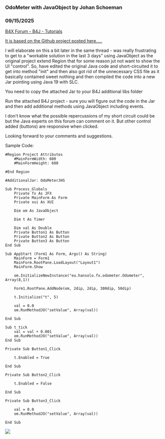 ### OdoMeter with JavaObject by Johan Schoeman
### 09/15/2025
[B4X Forum - B4J - Tutorials](https://www.b4x.com/android/forum/threads/168650/)

[It is based on the Github project posted here.....](https://github.com/HanSolo/odometer)  
  
I will elaborate on this a bit later in the same thread - was really frustrating to get to a "workable solution in the last 3 days" using JavaObject as the original project extend Region that for some reason jut not want to show the UI "control". So, have edited the original Java code and short-circuited it to get into method "init" and then also got rid of the unnecessary CSS file as it basically contained sweet nothing and then compiled the code into a new Jar pointing using Java 19 with SLC.  
  
You need to copy the attached Jar to your B4J additional libs folder  
  
Run the attached B4J project - sure you will figure out the code in the Jar and then add additional methods using JavaObject including events.  
  
I don't know what the possible repercussions of my short circuit could be but the Java experts on this forum can comment on it. But other control added (buttons) are responsive when clicked.  
  
Looking forward to your comments and suggestions.  
  
Sample Code:  

```B4X
#Region Project Attributes  
    #MainFormWidth: 600  
    #MainFormHeight: 600  
  
#End Region  
  
#AdditionalJar: OdoMeterJHS  
  
Sub Process_Globals  
    Private fx As JFX  
    Private MainForm As Form  
    Private xui As XUI  
   
    Dim om As JavaObject  
   
    Dim t As Timer  
   
    Dim val As Double  
    Private Button1 As Button  
    Private Button2 As Button  
    Private Button3 As Button  
End Sub  
  
Sub AppStart (Form1 As Form, Args() As String)  
    MainForm = Form1  
    MainForm.RootPane.LoadLayout("Layout1")  
    MainForm.Show  
   
    om.InitializeNewInstance("eu.hansolo.fx.odometer.Odometer", Array(8,1))  
   
    Form1.RootPane.AddNode(om, 2dip, 2dip, 300dip, 50dip)  
  
    t.Initialize("t", 5)  
  
    val = 0.0  
    om.RunMethodJO("setValue", Array(val))  
   
End Sub  
  
Sub t_tick  
    val = val + 0.001  
    om.RunMethodJO("setValue", Array(val))  
End Sub  
  
Private Sub Button1_Click  
   
    t.Enabled = True  
   
End Sub  
  
Private Sub Button2_Click  
   
    t.Enabled = False  
   
End Sub  
  
Private Sub Button3_Click  
   
    val = 0.0  
    om.RunMethodJO("setValue", Array(val))  
   
End Sub
```

  
  
  
 ![](https://www.b4x.com/android/forum/attachments/166887)